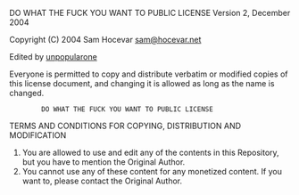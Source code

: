 DO WHAT THE FUCK YOU WANT TO PUBLIC LICENSE 
                    Version 2, December 2004 

 Copyright (C) 2004 Sam Hocevar <sam@hocevar.net> 
 
 Edited by [unpopularone](https://github.com/unpopularone/)

 Everyone is permitted to copy and distribute verbatim or modified 
 copies of this license document, and changing it is allowed as long 
 as the name is changed. 

            DO WHAT THE FUCK YOU WANT TO PUBLIC LICENSE 
   TERMS AND CONDITIONS FOR COPYING, DISTRIBUTION AND MODIFICATION 

  1. You are allowed to use and edit any of the contents in this Repository, but you have to mention the Original Author.
  2. You cannot use any of these content for any monetized content. If you want to, please contact the Original Author.
